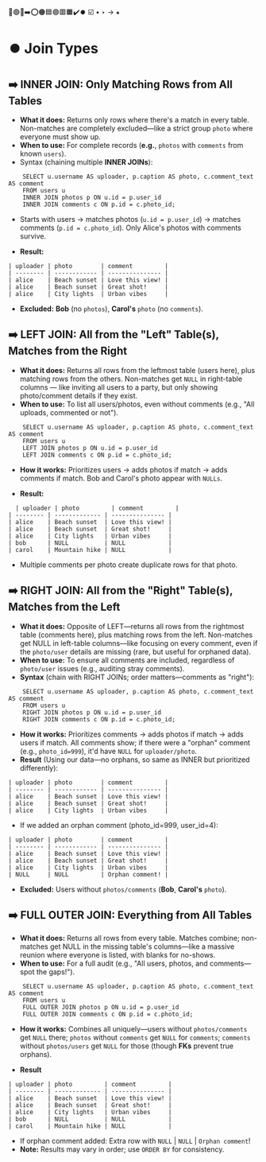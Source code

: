 🔵🟢🔴➡️⭕🟠🟦🟣🟥🟧✔️⏺️ ☑️ • ‣ → ⁕

# ⏺️ Join Types

## ➡️ INNER JOIN: Only Matching Rows from All Tables

- **What it does:** Returns only rows where there's a match in every table. Non-matches are completely excluded—like a strict group `photo` where everyone must show up.
- **When to use:** For complete records (**e.g.**, `photos` with `comments` from known `users`).
- Syntax (chaining multiple **INNER JOINs**):

```
    SELECT u.username AS uploader, p.caption AS photo, c.comment_text AS comment
    FROM users u
    INNER JOIN photos p ON u.id = p.user_id
    INNER JOIN comments c ON p.id = c.photo_id;
```

- Starts with users → matches photos (`u.id = p.user_id`) → matches comments (`p.id = c.photo_id`). Only Alice's photos with comments survive.

- **Result:**

```
| uploader | photo        | comment         |
| -------- | ------------ | --------------- |
| alice    | Beach sunset | Love this view! |
| alice    | Beach sunset | Great shot!     |
| alice    | City lights  | Urban vibes     |

```

- **Excluded:** **Bob** (no `photos`), **Carol's** `photo` (no `comments`).

## ➡️ LEFT JOIN: All from the "Left" Table(s), Matches from the Right

- **What it does:** Returns all rows from the leftmost table (users here), plus matching rows from the others. Non-matches get `NULL` in right-table columns — like inviting all users to a party, but only showing photo/comment details if they exist.
- **When to use:** To list all users/photos, even without comments (e.g., "All uploads, commented or not").

```
    SELECT u.username AS uploader, p.caption AS photo, c.comment_text AS comment
    FROM users u
    LEFT JOIN photos p ON u.id = p.user_id
    LEFT JOIN comments c ON p.id = c.photo_id;
```

- **How it works:** Prioritizes users → adds photos if match → adds comments if match. Bob and Carol's photo appear with `NULLs`.

- **Result:**

```
  | uploader | photo         | comment         |
| -------- | ------------- | --------------- |
| alice    | Beach sunset  | Love this view! |
| alice    | Beach sunset  | Great shot!     |
| alice    | City lights   | Urban vibes     |
| bob      | NULL          | NULL            |
| carol    | Mountain hike | NULL            |

```

- Multiple comments per photo create duplicate rows for that photo.

## ➡️ RIGHT JOIN: All from the "Right" Table(s), Matches from the Left

- **What it does:** Opposite of LEFT—returns all rows from the rightmost table (comments here), plus matching rows from the left. Non-matches get NULL in left-table columns—like focusing on every comment, even if the `photo/user` details are missing (rare, but useful for orphaned data).
- **When to use:** To ensure all comments are included, regardless of `photo/user` issues (e.g., auditing stray comments).
- **Syntax** (chain with RIGHT JOINs; order matters—comments as "right"):

```
    SELECT u.username AS uploader, p.caption AS photo, c.comment_text AS comment
    FROM users u
    RIGHT JOIN photos p ON u.id = p.user_id
    RIGHT JOIN comments c ON p.id = c.photo_id;
```

- **How it works:** Prioritizes comments → adds photos if match → adds users if match. All comments show; if there were a "orphan" comment (e.g., `photo_id=999`), it'd have `NULL` for `uploader/photo`.
- **Result** (Using our data—no orphans, so same as INNER but prioritized differently):

```
| uploader | photo        | comment         |
| -------- | ------------ | --------------- |
| alice    | Beach sunset | Love this view! |
| alice    | Beach sunset | Great shot!     |
| alice    | City lights  | Urban vibes     |

```

- If we added an orphan comment (photo_id=999, user_id=4):

```
| uploader | photo        | comment         |
| -------- | ------------ | --------------- |
| alice    | Beach sunset | Love this view! |
| alice    | Beach sunset | Great shot!     |
| alice    | City lights  | Urban vibes     |
| NULL     | NULL         | Orphan comment! |

```

- **Excluded:** Users without `photos/comments` (**Bob**, **Carol's** `photo`).

## ➡️ FULL OUTER JOIN: Everything from All Tables

- **What it does:** Returns all rows from every table. Matches combine; non-matches get NULL in the missing table's columns—like a massive reunion where everyone is listed, with blanks for no-shows.
- **When to use:** For a full audit (e.g., "All users, photos, and comments—spot the gaps!").

```
    SELECT u.username AS uploader, p.caption AS photo, c.comment_text AS comment
    FROM users u
    FULL OUTER JOIN photos p ON u.id = p.user_id
    FULL OUTER JOIN comments c ON p.id = c.photo_id;
```

- **How it works:** Combines all uniquely—users without `photos/comments` get `NULL` there; `photos` without `comments` get `NULL` for `comments`; `comments` without `photos/users` get `NULL` for those (though **FKs** prevent true orphans).

- **Result**

```
| uploader | photo         | comment         |
| -------- | ------------- | --------------- |
| alice    | Beach sunset  | Love this view! |
| alice    | Beach sunset  | Great shot!     |
| alice    | City lights   | Urban vibes     |
| bob      | NULL          | NULL            |
| carol    | Mountain hike | NULL            |

```

- If orphan comment added: Extra row with `NULL` | `NULL` | `Orphan comment`!
- **Note:** Results may vary in order; use `ORDER BY` for consistency.
